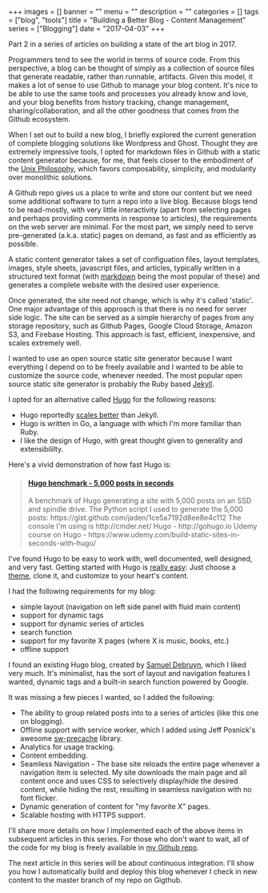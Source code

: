 +++
images = []
banner = ""
menu = ""
description = ""
categories = []
tags = ["blog", "tools"]
title = "Building a Better Blog - Content Management"
series = ["Blogging"]
date = "2017-04-03"
+++

Part 2 in a series of articles on building a state of the art blog in 2017.<!--more-->

Programmers tend to see the world in terms of source code. From this perspective,
a blog can be thought
of simply as a collection of source files that generate readable, rather than runnable,
artifacts. Given this model, it makes a lot of sense to use Github to manage
your blog content. It's nice to be able to use the same tools and processes
you already know and love, and your blog benefits
from history tracking, change management, sharing/collaboration, and all the other
goodness that comes from the Github ecosystem.

When I set out to build a new blog, I briefly explored the current generation of
complete blogging solutions like Wordpress and Ghost. Thought they are extremely
impressive tools, I opted for markdown files in Github with a
static content generator because, for me, that feels closer to the embodiment of the
[Unix Philosophy](https://en.wikipedia.org/wiki/Unix_philosophy), which favors
composability, simplicity, and modularity over monolithic solutions.

A Github repo gives us a place to write and store our content but we need some
additional software to turn a repo into a live blog. Because blogs tend to be
read-mostly, with very little interactivity (apart from selecting pages and perhaps
providing comments in response to articles), the requirements on the web server
are minimal. For the most part, we simply need to serve pre-generated
(a.k.a. static) pages on demand, as fast and as efficiently as possible.

A static content generator takes a set of configuation files, layout templates,
images, style sheets, javascript files, and articles, typically written in a structured text format
(with [markdown](https://en.wikipedia.org/wiki/Markdown) being the most popular of these)
and generates a complete website with the desired user experience.

Once generated, the site need not change, which is why it's called 'static'.
One major advantage of this approach is that there is no need for server side logic.
The site can be served as a simple hierarchy of pages from any storage repository, 
such as Github Pages, Google Cloud Storage, Amazon S3, and Firebase Hosting.
This approach is fast, efficient, inexpensive, and scales extremely well.

I wanted to use an open source static site generator because I want everything
I depend on to be freely available and I wanted to be able to customize the source
code, whenever needed. The most popular open source static site generator is probably
the Ruby based [Jekyll](https://jekyllrb.com/).

I opted for an alternative called [Hugo](https://gohugo.io) for the following reasons:

* Hugo reportedly [scales better](https://novelist.xyz/tech/hugo-vs-jekyll-static-site-generator/) than Jekyll.
* Hugo is written in Go, a language with which I'm more familiar than Ruby.
* I like the design of Hugo, with great thought given to generality and extensibililty.

Here's a vivid demonstration of how fast Hugo is:
<blockquote class="embedly-card" data-card-controls="0"><h4><a href="https://www.youtube.com/watch?v=CdiDYZ51a2o">Hugo benchmark - 5,000 posts in seconds</a></h4><p>A benchmark of Hugo generating a site with 5,000 posts on an SSD and spindle drive. The Python script I used to generate the 5,000 posts: https://gist.github.com/jaden/1ce5a7192d8ee8e4c112 The console I'm using is http://cmder.net/ Hugo - http://gohugo.io Udemy course on Hugo - https://www.udemy.com/build-static-sites-in-seconds-with-hugo/</p></blockquote>
<script async src="//cdn.embedly.com/widgets/platform.js" charset="UTF-8"></script>

I've found Hugo to be easy to work with, well documented, well designed, and very fast.
Getting started with Hugo is [really easy](http://gohugo.io/overview/quickstart/):
Just choose a [theme](http://themes.gohugo.io/), clone it, and customize to your
heart's content.

I had the following requirements for my blog:

* simple layout (navigation on left side panel with fluid main content)
* support for dynamic tags
* support for dynamic series of articles
* search function
* support for my favorite X pages (where X is music, books, etc.)
* offline support

I found an existing Hugo blog, created by [Samuel Debruyn](https://chipsncookies.com/),
which I liked very much. It's minimalist, has the sort of layout and navigation features I wanted,
dynamic tags and a built-in search function powered by Google.

It was missing a few pieces I wanted, so I added the following:

* The ability to group related posts into to a series of articles (like this one on blogging).
* Offline support with service worker, which I added using Jeff Posnick's 
awesome [sw-precache](https://github.com/GoogleChrome/sw-precache) library.
* Analytics for usage tracking.
* Content embedding.
* Seamless Navigation - The base site reloads the entire page whenever a navigation item is selected. My site
downloads the main page and all content once and uses CSS to selectively display/hide the desired content,
while hiding the rest, resulting in seamless navigation with no font flicker.
* Dynamic generation of content for "my favorite X" pages.
* Scalable hosting with HTTPS support.

I'll share more details on how I implemented each of the above items in subsequent articles in this series.
For those who don't want to wait, all of the code for my blog is freely available in [my Github repo](https://github.com/marcacohen/mcohen.io).

The next article in this series will be about continuous integration. I'll show you how I automatically
build and deploy this blog whenever I check in new content to the master branch of my repo on Gigthub.
